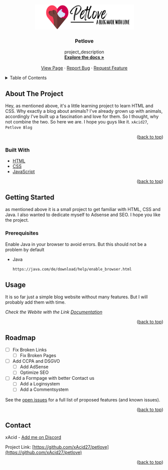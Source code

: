 <div id="top"></div>

<!-- PROJECT LOGO -->
<br />
<div align="center">
  <a href="https://github.com/github_username/repo_name">
    <img src="images/Logo.png" alt="Logo" width="315" height="80">
  </a>

<h3 align="center">Petlove</h3>

  <p align="center">
    project_description
    <br />
    <a href="https://github.com/xAcid27/petlove"><strong>Explore the docs »</strong></a>
    <br />
    <br />
    <a href="https://paetlove-blog.com">View Page</a>
    ·
    <a href="https://github.com/xAcid27/petlove/issues">Report Bug</a>
    ·
    <a href="https://github.com/xAcid27/petlove/issues">Request Feature</a>
  </p>
</div>



<!-- TABLE OF CONTENTS -->
<details>
  <summary>Table of Contents</summary>
  <ol>
    <li>
      <a href="#about-the-project">About The Project</a>
      <ul>
        <li><a href="#built-with">Built With</a></li>
      </ul>
    </li>
    <li>
      <a href="#getting-started">Getting Started</a>
      <ul>
        <li><a href="#prerequisites">Prerequisites</a></li>
      </ul>
    </li>
    <li><a href="#usage">Usage</a></li>
    <li><a href="#roadmap">Roadmap</a></li>
    <li><a href="#contact">Contact</a></li>
  </ol>
</details>



<!-- ABOUT THE PROJECT -->
## About The Project

Hey, as mentioned above, it's a little learning project to learn HTML and CSS. Why exactly a blog about animals? I've already grown up with animals, accordingly I've built up a fascination and love for them. So I thought, why not combine the two. So here we are. I hope you guys like it. `xAcid27`, `Petlove Blog`

<p align="right">(<a href="#top">back to top</a>)</p>



### Built With

* [HTML](https://wiki.selfhtml.org/wiki/HTML)
* [CSS](https://wiki.selfhtml.org/wiki/CSS)
* [JavaScript](https://www.javascript.com)

<p align="right">(<a href="#top">back to top</a>)</p>



<!-- GETTING STARTED -->
## Getting Started

as mentioned above it is a small project to get familiar with HTML, CSS and Java. 
I also wanted to dedicate myself to Adsense and SEO. I hope you like the project. 

### Prerequisites

Enable Java in your browser to avoid errors. But this should not be a problem by default
* Java
  ```sh
  https://java.com/de/download/help/enable_browser.html
  ```
  
<!-- USAGE EXAMPLES -->
## Usage

It is so far just a simple blog website without many features. But I will probably add them with time.

_Check the Webite with the Link [Documentation](https://petlove-blog.com.com)_

<p align="right">(<a href="#top">back to top</a>)</p>


<!-- ROADMAP -->
## Roadmap

- [ ] Fix Broken Links
    - [ ] Fix Broken Pages 
- [ ] Add CCPA and DSGVO
    - [ ] Add AdSense
    - [ ] Optimize SEO 
- [ ] Add a Formpage with better Contact us
    - [ ] Add a Loginsystem
    - [ ] Add a Commentsystem

See the [open issues](https://github.com/github_username/repo_name/issues) for a full list of proposed features (and known issues).

<p align="right">(<a href="#top">back to top</a>)</p>


<!-- CONTACT -->
## Contact

xAcid - [Add me on Discord](discordapp.com/users/280797150059823123)

Project Link: [https://github.com/xAcid27/petlove](https://github.com/xAcid27/petlove)

<p align="right">(<a href="#top">back to top</a>)</p>

<!-- MARKDOWN LINKS & IMAGES -->
<!-- https://www.markdownguide.org/basic-syntax/#reference-style-links -->
[contributors-shield]: https://img.shields.io/github/contributors/github_username/repo_name.svg?style=for-the-badge
[contributors-url]: https://github.com/github_username/repo_name/graphs/contributors
[forks-shield]: https://img.shields.io/github/forks/github_username/repo_name.svg?style=for-the-badge
[forks-url]: https://github.com/github_username/repo_name/network/members
[stars-shield]: https://img.shields.io/github/stars/github_username/repo_name.svg?style=for-the-badge
[stars-url]: https://github.com/github_username/repo_name/stargazers
[issues-shield]: https://img.shields.io/github/issues/github_username/repo_name.svg?style=for-the-badge
[issues-url]: https://github.com/github_username/repo_name/issues
[license-shield]: https://img.shields.io/github/license/github_username/repo_name.svg?style=for-the-badge
[license-url]: https://github.com/github_username/repo_name/blob/master/LICENSE.txt
[linkedin-shield]: https://img.shields.io/badge/-LinkedIn-black.svg?style=for-the-badge&logo=linkedin&colorB=555
[linkedin-url]: https://linkedin.com/in/linkedin_username
[product-screenshot]: images/screenshot.png
